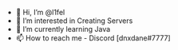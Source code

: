 - 👋 Hi, I’m @l1fel
- 👀 I’m interested in Creating Servers
- 🌱 I’m currently learning Java
- 📫 How to reach me - Discord [dnxdane#7777]
